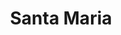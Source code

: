 ---
title: "Santa Maria"
url: /ciudad-autonoma-de-buenos-aires/santa-maria-avenida-rivadavia/
shop: general
---